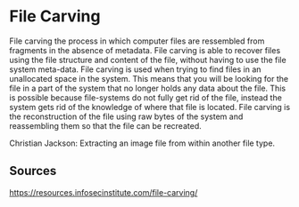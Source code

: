 # File Carving

File carving the process in which computer files are ressembled from fragments in the absence of metadata. File carving is able to recover files using the file structure and content of the file, without having to use the file system meta-data. File carving is used when trying to find files in an unallocated space in the system. This means that you will be looking for the file in a part of the system that no longer holds any data about the file. This is possible because file-systems do not fully get rid of the file, instead the system gets rid of the knowledge of where that file is located. File carving is the reconstruction of the file using raw bytes of the system and reassembling them so that the file can be recreated. 

Christian Jackson: Extracting an image file from within another file type.





## Sources
https://resources.infosecinstitute.com/file-carving/
